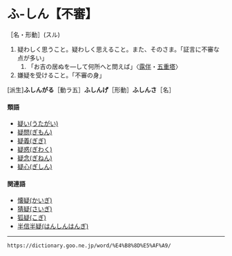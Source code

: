 # ふ‐しん【不審】

［名・形動］(スル)
1.  疑わしく思うこと。疑わしく思えること。また、そのさま。「証言に不審な点が多い」 
    1.  「お吉の居ぬを―して何所へと問えば」〈[露伴](https://dictionary.goo.ne.jp/word/person/%E5%B9%B8%E7%94%B0%E9%9C%B2%E4%BC%B4/#jn-74116)・[五重塔](https://dictionary.goo.ne.jp/word/%E4%BA%94%E9%87%8D%E5%A1%94/#jn-78928)〉
2. 嫌疑を受けること。「不審の身」
    

\[派生\]**ふしんがる**［動ラ五］**ふしんげ**［形動］**ふしんさ**［名］

#### 類語

-   [疑い(うたがい)](うたがい（疑い）)
-   [疑問(ぎもん)](https://dictionary.goo.ne.jp/word/%E7%96%91%E5%95%8F/#jn-54056)
-   [疑義(ぎぎ)](https://dictionary.goo.ne.jp/word/%E7%96%91%E7%BE%A9/#jn-50831)
-   [疑惑(ぎわく)](https://dictionary.goo.ne.jp/word/%E7%96%91%E6%83%91/#jn-58680)
-   [疑念(ぎねん)](https://dictionary.goo.ne.jp/word/%E7%96%91%E5%BF%B5/#jn-53334)
-   [疑心(ぎしん)](https://dictionary.goo.ne.jp/word/%E7%96%91%E5%BF%83/#jn-52038)

#### 関連語

-   [懐疑(かいぎ)](https://dictionary.goo.ne.jp/word/%E6%87%90%E7%96%91/#jn-35548)
-   [猜疑(さいぎ)](https://dictionary.goo.ne.jp/word/%E7%8C%9C%E7%96%91/#jn-84682)
-   [狐疑(こぎ)](https://dictionary.goo.ne.jp/word/%E7%8B%90%E7%96%91/#jn-76418)
-   [半信半疑(はんしんはんぎ)](https://dictionary.goo.ne.jp/word/%E5%8D%8A%E4%BF%A1%E5%8D%8A%E7%96%91/#jn-181411)

---
`https://dictionary.goo.ne.jp/word/%E4%B8%8D%E5%AF%A9/`